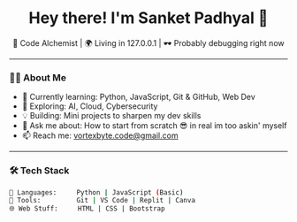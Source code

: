 <h1 align="center">Hey there! I'm Sanket Padhyal 👾</h1>
<p align="center">
  🧪 Code Alchemist | 🌍 Living in 127.0.0.1 | 🕶️ Probably debugging right now
</p>

---

### 👨‍💻 About Me
- 🔭 Currently learning: Python, JavaScript, Git & GitHub, Web Dev
- 🌱 Exploring: AI, Cloud, Cybersecurity
- 💡 Building: Mini projects to sharpen my dev skills
- 💬 Ask me about: How to start from scratch 😎 in real im too askin' myself
- 📫 Reach me: vortexbyte.code@gmail.com

---

### 🛠️ Tech Stack
```bash
🧠 Languages:     Python | JavaScript (Basic)
🧰 Tools:         Git | VS Code | Replit | Canva
🌐 Web Stuff:     HTML | CSS | Bootstrap
